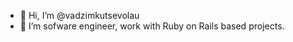 - 👋 Hi, I’m @vadzimkutsevolau
- 🌱 I’m sofware engineer, work with Ruby on Rails based projects.


<!---
vadzimkutsevolau/vadzimkutsevolau is a ✨ special ✨ repository because its `README.md` (this file) appears on your GitHub profile.
You can click the Preview link to take a look at your changes.
--->
